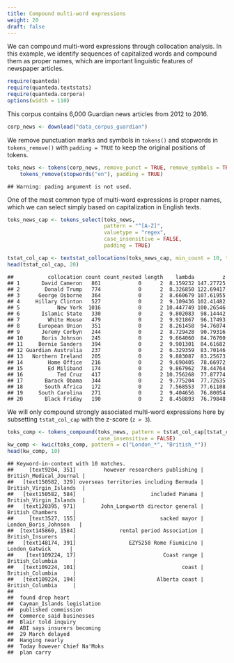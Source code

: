 ```yaml
---
title: Compound multi-word expressions
weight: 20
draft: false
---
```


We can compound multi-word expressions through collocation analysis. In this example, we identify sequences of capitalized words and compound them as proper names, which are important linguistic features of newspaper articles.


```r
require(quanteda)
require(quanteda.textstats)
require(quanteda.corpora)
options(width = 110)
```

This corpus contains 6,000 Guardian news articles from 2012 to 2016.


```r
corp_news <- download("data_corpus_guardian")
```





We remove punctuation marks and symbols in `tokens()` and stopwords in `tokens_remove()` with `padding = TRUE` to keep the original positions of tokens. 


```r
toks_news <- tokens(corp_news, remove_punct = TRUE, remove_symbols = TRUE, pading = TRUE) %>% 
    tokens_remove(stopwords("en"), padding = TRUE)
```

```
## Warning: pading argument is not used.
```

One of the most common type of multi-word expressions is proper names, which we can select simply based on capitalization in English texts.


```r
toks_news_cap <- tokens_select(toks_news, 
                               pattern = "^[A-Z]",
                               valuetype = "regex",
                               case_insensitive = FALSE, 
                               padding = TRUE)

tstat_col_cap <- textstat_collocations(toks_news_cap, min_count = 10, tolower = FALSE)
head(tstat_col_cap, 20)
```

```
##           collocation count count_nested length    lambda         z
## 1       David Cameron   861            0      2  8.159232 147.27725
## 2        Donald Trump   774            0      2  8.326850 122.69417
## 3      George Osborne   364            0      2  8.660679 107.61955
## 4     Hillary Clinton   527            0      2  9.109436 102.41482
## 5            New York  1016            0      2 10.447749 100.26546
## 6       Islamic State   330            0      2  9.802083  98.14442
## 7         White House   479            0      2  9.921867  96.17493
## 8      European Union   351            0      2  8.261458  94.76074
## 9       Jeremy Corbyn   244            0      2  8.729428  90.79316
## 10      Boris Johnson   245            0      2  9.664060  84.76700
## 11     Bernie Sanders   394            0      2  9.901301  84.61682
## 12 Guardian Australia   237            0      2  6.329359  83.70146
## 13   Northern Ireland   205            0      2  9.883087  83.25673
## 14        Home Office   216            0      2  9.690405  78.66972
## 15        Ed Miliband   174            0      2  9.867962  78.44764
## 16           Ted Cruz   417            0      2 10.756268  77.87774
## 17       Barack Obama   344            0      2  9.775204  77.72635
## 18       South Africa   172            0      2  7.568553  77.61108
## 19     South Carolina   271            0      2  9.404656  76.80054
## 20       Black Friday   190            0      2  8.458893  76.79848
```

We will only compound strongly associated multi-word expressions here by subsetting `tstat_col_cap` with the z-score (`z > 3`).


```r
toks_comp <- tokens_compound(toks_news, pattern = tstat_col_cap[tstat_col_cap$z > 3], 
                             case_insensitive = FALSE)
kw_comp <- kwic(toks_comp, pattern = c("London_*", "British_*"))
head(kw_comp, 10)
```

```
## Keyword-in-context with 10 matches.                                                                                      
##     [text9204, 351]         however researchers publishing | British_Medical_Journal |
##   [text150582, 329] overseas territories including Bermuda | British_Virgin_Islands  |
##   [text150582, 584]                        included Panama | British_Virgin_Islands  |
##   [text120395, 971]        John_Longworth director general |    British_Chambers     |
##     [text3527, 155]                           sacked mayor |  London_Boris_Johnson   |
##  [text145860, 1584]              rental period Association |    British_Insurers     |
##   [text148174, 391]                 EZY5258 Rome Fiumicino |     London_Gatwick      |
##    [text109224, 17]                            Coast range |    British_Columbia     |
##   [text109224, 101]                                  coast |    British_Columbia     |
##   [text109224, 194]                          Alberta coast |    British_Columbia     |
##                             
##  found drop heart           
##  Cayman_Islands legislation 
##  published commission       
##  Commerce said businesses   
##  Blair told inquiry         
##  ABI says insurers becoming 
##  29 March delayed           
##  Hanging nearly             
##  Today however Chief Na'Moks
##  plan carry
```
